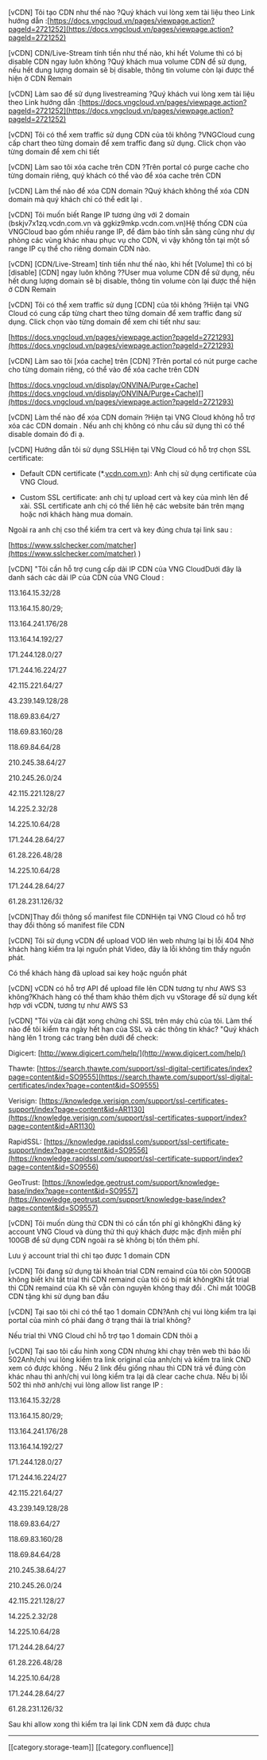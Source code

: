 

\[vCDN] Tôi tạo CDN như thế nào ?Quý khách vui lòng xem tài liệu theo Link hướng dẫn :[https://docs.vngcloud.vn/pages/viewpage.action?pageId=2721252](https://docs.vngcloud.vn/pages/viewpage.action?pageId=2721252)



\[vCDN] CDN/Live-Stream tính tiền như thế nào, khi hết Volume thì có bị disable CDN ngay luôn không ?Quý khách mua volume CDN để sử dụng, nếu hết dung lượng domain sẽ bị disable, thông tin volume còn lại được thể hiện ở CDN Remain



\[vCDN] Làm sao để sử dụng livestreaming ?Quý khách vui lòng xem tài liệu theo Link hướng dẫn :[https://docs.vngcloud.vn/pages/viewpage.action?pageId=2721252](https://docs.vngcloud.vn/pages/viewpage.action?pageId=2721252)



\[vCDN] Tôi có thể xem traffic sử dụng CDN của tôi không ?VNGCloud cung cấp chart theo từng domain để xem traffic đang sử dụng. Click chọn vào từng domain để xem chi tiết



\[vCDN] Làm sao tôi xóa cache trên CDN ?Trên portal có purge cache cho từng domain riêng, quý khách có thể vào để xóa cache trên CDN



\[vCDN] Làm thế nào để xóa CDN domain ?Quý khách không thể xóa CDN domain mà quý khách chỉ có thể edit lại .



\[vCDN] Tôi muốn biết Range IP tương ứng với 2 domain (bskjv7x1zq.vcdn.com.vn và ggkiz9mkp.vcdn.com.vn)Hệ thống CDN của VNGCloud bao gồm nhiều range IP, để đảm bảo tính sẵn sàng cũng như dự phòng các vùng khác nhau phục vụ cho CDN, vì vậy không tồn tại một số range IP cụ thể cho riêng domain CDN nào.



\[vCDN] \[CDN/Live-Stream] tính tiền như thế nào, khi hết \[Volume] thì có bị \[disable] \[CDN] ngay luôn không ??User mua volume CDN để sử dụng, nếu hết dung lượng domain sẽ bị disable, thông tin volume còn lại được thể hiện ở CDN Remain

\[vCDN] Tôi có thể xem traffic sử dụng \[CDN] của tôi không ?Hiện tại VNG Cloud có cung cấp từng chart theo từng domain để xem traffic đang sử dụng. Click chọn vào từng domain để xem chi tiết như sau: 

[https://docs.vngcloud.vn/pages/viewpage.action?pageId=2721293](https://docs.vngcloud.vn/pages/viewpage.action?pageId=2721293)

\[vCDN] Làm sao tôi \[xóa cache] trên \[CDN] ?Trên portal có nút purge cache cho từng domain riêng, có thể vào để xóa cache trên CDN

[https://docs.vngcloud.vn/display/ONVINA/Purge+Cache](https://docs.vngcloud.vn/display/ONVINA/Purge+Cache)[](https://docs.vngcloud.vn/pages/viewpage.action?pageId=2721293)

\[vCDN] Làm thế nào để xóa CDN domain ?Hiện tại VNG Cloud không hỗ trợ xóa các CDN domain . Nếu anh chị không có nhu cầu sử dụng thì có thể disable domain đó đi ạ.

\[vCDN] Hướng dẫn tôi sử dụng SSLHiện tại VNg Cloud có hỗ trợ chọn SSL certificate:

- Default CDN certificate (\*.[vcdn.com.vn](http://vcdn.com.vn)): Anh chị sử dụng certificate của VNG Cloud.

- Custom SSL certificate: anh chị tự upload cert và key của mình lên để xài. SSL certificate anh chị có thể liên hệ các website bán trên mạng hoặc nơi khách hàng mua domain. 

Ngoài ra anh chị cso thể kiểm tra cert và key đúng chưa tại link sau :

[https://www.sslchecker.com/matcher](https://www.sslchecker.com/matcher) )

\[vCDN] "Tôi cần hỗ trợ cung cấp dải IP  CDN của VNG CloudDưới đây là danh sách các dải IP của CDN của VNG Cloud :

113.164.15.32/28

113.164.15.80/29;

113.164.241.176/28

113.164.14.192/27

171.244.128.0/27

171.244.16.224/27

42.115.221.64/27

43.239.149.128/28

118.69.83.64/27

118.69.83.160/28

118.69.84.64/28

210.245.38.64/27

210.245.26.0/24

42.115.221.128/27

14.225.2.32/28

14.225.10.64/28

171.244.28.64/27

61.28.226.48/28

14.225.10.64/28

171.244.28.64/27

61.28.231.126/32

\[vCDN]Thay đổi thông số manifest file CDNHiện tại VNG Cloud có hỗ trợ thay đổi thông số manifest file CDN

\[vCDN] Tôi sử dụng vCDN để upload VOD lên web nhưng lại bị lỗi 404  Nhờ khách hàng kiểm tra lại nguồn phát Video, đây là lỗi không tìm thấy nguồn phát.

Có thể khách hàng đã upload sai key hoặc nguồn phát

\[vCDN] vCDN có hỗ trợ API để upload file lên CDN tương tự như AWS S3 không?Khách hàng có thể tham khảo thêm dịch vụ vStorage để sử dụng kết hợp với vCDN, tương tự như AWS S3

\[vCDN] "Tôi vừa cài đặt xong chứng chỉ SSL trên máy chủ của tôi. Làm thế nào để tôi kiểm tra ngày hết hạn của SSL và các thông tin khác? "Quý khách hàng lên 1 trong các trang bên dưới để check:

Digicert: [http://www.digicert.com/help/](http://www.digicert.com/help/)

Thawte: [https://search.thawte.com/support/ssl-digital-certificates/index?page=content&id=SO9555](https://search.thawte.com/support/ssl-digital-certificates/index?page=content&id=SO9555)

Verisign: [https://knowledge.verisign.com/support/ssl-certificates-support/index?page=content&id=AR1130](https://knowledge.verisign.com/support/ssl-certificates-support/index?page=content&id=AR1130)

RapidSSL: [https://knowledge.rapidssl.com/support/ssl-certificate-support/index?page=content&id=SO9556](https://knowledge.rapidssl.com/support/ssl-certificate-support/index?page=content&id=SO9556)

GeoTrust: [https://knowledge.geotrust.com/support/knowledge-base/index?page=content&id=SO9557](https://knowledge.geotrust.com/support/knowledge-base/index?page=content&id=SO9557)

\[vCDN] Tôi muốn dùng thử CDN thì có cần tốn phí gì khôngKhi đăng ký account VNG Cloud và dùng thử thì quý khách được mặc định miễn phí 100GB để sử dụng CDN ngoài ra sẽ không bị tốn thêm phí. 

Lưu ý account trial thì chỉ tạo được 1 domain CDN

\[vCDN] Tôi đang sử dụng tài khoản trial CDN remaind của tôi còn 5000GB không biết khi tắt trial thì CDN remaind của tôi có bị mất khôngKhi tắt trial thì CDN remaind của Kh sẽ vẫn còn nguyên không thay đổi . Chỉ mất 100GB CDN tặng khi sử dụng ban đầu



\[vCDN] Tại sao tôi chỉ có thể tạo 1 domain CDN?Anh chị vui lòng kiểm tra lại portal của mình có phải đang ở trạng thái là trial không? 

Nếu trial thì VNG Cloud chỉ hỗ trợ tạo 1 domain CDN thôi ạ



\[vCDN] Tại sao tôi cấu hình xong CDN nhưng khi chạy trên web thì báo lỗi 502Anh/chị vui lòng kiểm tra link original của anh/chị và kiểm tra link CND xem có được không . Nếu 2 link đều giống nhau thì CDN trả về đúng còn khác nhau thì anh/chị vui lòng kiểm tra lại dã clear cache chưa. Nếu bị lỗi 502 thì nhờ anh/chị vui lòng allow list range IP :

113.164.15.32/28

113.164.15.80/29;

113.164.241.176/28

113.164.14.192/27

171.244.128.0/27

171.244.16.224/27

42.115.221.64/27

43.239.149.128/28

118.69.83.64/27

118.69.83.160/28

118.69.84.64/28

210.245.38.64/27

210.245.26.0/24

42.115.221.128/27

14.225.2.32/28

14.225.10.64/28

171.244.28.64/27

61.28.226.48/28

14.225.10.64/28

171.244.28.64/27

61.28.231.126/32

Sau khi allow xong thì kiểm tra lại link CDN xem đã được chưa





*****

[[category.storage-team]] 
[[category.confluence]] 
